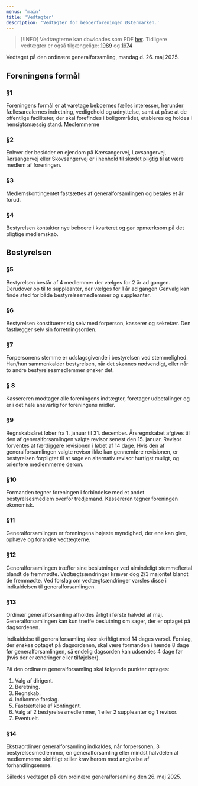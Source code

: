 ```yaml
---
menus: 'main'
title: 'Vedtægter'
description: 'Vedtægter for beboerforeningen Østermarken.'
---
```


> [!INFO]
> Vedtægterne kan dowloades som PDF [her](BFO_vedtægter_2025.pdf).
> Tidligere vedtægter er også tilgængelige: [1989](BFO_vedtægter_1989.pdf) og [1974](BFO_vedtægter_1974.pdf)

Vedtaget på den ordinære generalforsamling, mandag d. 26. maj 2025.

## Foreningens formål

### §1

Foreningens formål er at varetage beboernes fælles interesser, herunder fællesarealernes indretning, vedligehold og udnyttelse, samt at påse at de offentlige faciliteter, der skal forefindes i boligområdet, etableres og holdes i hensigtsmæssig stand.
Medlemmerne

### §2

Enhver der besidder en ejendom på Kærsangervej, Løvsangervej, Rørsangervej eller Skovsangervej er i henhold til skødet pligtig til at være medlem af foreningen.

### §3

Medlemskontingentet fastsættes af generalforsamlingen og betales et år forud.

### §4

Bestyrelsen kontakter nye beboere i kvarteret og gør opmærksom på det pligtige medlemskab.

## Bestyrelsen

### §5

Bestyrelsen består af 4 medlemmer der vælges for 2 år ad gangen. Derudover op til to suppleanter, der vælges for 1 år ad gangen
Genvalg kan finde sted for både bestyrelsesmedlemmer og suppleanter.

### §6

Bestyrelsen konstituerer sig selv med forperson, kasserer og sekretær.
Den fastlægger selv sin forretningsorden.

### §7

Forpersonens stemme er udslagsgivende i bestyrelsen ved stemmelighed. Han/hun sammenkalder bestyrelsen, når det skønnes nødvendigt, eller når to andre bestyrelsesmedlemmer ønsker det.

### § 8

Kassereren modtager alle foreningens indtægter, foretager udbetalinger og er i det hele ansvarlig for foreningens midler.

### §9

Regnskabsåret løber fra 1. januar til 31. december. Årsregnskabet afgives til den af generalforsamlingen valgte revisor senest den 15. januar. Revisor forventes at færdiggøre revisionen i løbet af 14 dage. Hvis den af generalforsamlingen valgte revisor ikke kan gennemføre revisionen, er bestyrelsen forpligtet til at søge en alternativ revisor hurtigst muligt, og orientere medlemmerne derom.

### §10

Formanden tegner foreningen i forbindelse med et andet bestyrelsesmedlem overfor tredjemand. Kassereren tegner foreningen økonomisk.

### §11

Generalforsamlingen er foreningens højeste myndighed, der ene kan give, ophæve og forandre vedtægterne.

### §12

Generalforsamlingen træffer sine beslutninger ved almindeligt stemmeflertal blandt de fremmødte.
Vedtægtsændringer kræver dog 2/3 majoritet blandt de fremmødte. Ved forslag om vedtægtsændringer varsles disse i indkaldelsen til generalforsamlingen.

### §13

Ordinær generalforsamling afholdes årligt i første halvdel af maj. Generalforsamlingen kan kun træffe beslutning om sager, der er optaget på dagsordenen.

Indkaldelse til generalforsamling sker skriftligt med 14 dages varsel. Forslag, der ønskes optaget på dagsordenen, skal være formanden i hænde 8 dage før generalforsamlingen, så endelig dagsorden kan udsendes 4 dage før (hvis der er ændringer eller tilføjelser).

På den ordinære generalforsamling skal følgende punkter optages:

1. Valg af dirigent.
2. Beretning.
3. Regnskab.
4. Indkomne forslag.
5. Fastsættelse af kontingent.
6. Valg af 2 bestyrelsesmedlemmer, 1 eller 2 suppleanter og 1 revisor.
7. Eventuelt.

### §14

Ekstraordinær generalforsamling indkaldes, når forpersonen, 3 bestyrelsesmedlemmer, en generalforsamling eller mindst halvdelen af medlemmerne skriftligt stiller krav herom med angivelse af forhandlingsemne.

Således vedtaget på den ordinære generalforsamling den 26. maj 2025.
